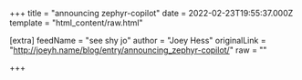 
+++
title = "announcing zephyr-copilot"
date = 2022-02-23T19:55:37.000Z
template = "html_content/raw.html"

[extra]
feedName = "see shy jo"
author = "Joey Hess"
originalLink = "http://joeyh.name/blog/entry/announcing_zephyr-copilot/"
raw = ""

+++

